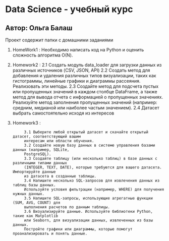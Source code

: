 # Data Science - учебный курс
## Автор: Ольга Балаш

Проект содержит папки с домашними заданиями
1. HomeWork1 :  Необходимо написать код на Python и оценить сложность алгоритма О(N).

2. Homework2 : 
            2.1 Создать модуль data_loader для загрузки данных из различных источников 
                (CSV, JSON, API)
            2.2 Создать метод для добавления и удаления различных типов визуализации,
                таких как гистограммы, линейные графики и диаграммы рассеяния. 
                Реализовать эти методы. 
            2.3 Создайте метод для подсчета пустых или пропущенных значений в каждом столбце DataFrame,
                а также метод для вывода отчета с информацией о пропущенных значениях.
                Реализуйте метод заполнения пропущенных значений 
                (например: средним, медианой или наиболее частым значением).
            2.4 Датасет выбрать самостоятельно исходя из интересов

2. Homework3 :

            3.1 Выберите любой открытый датасет и скачайте открытый датасет, соответствующий вашим 
            интересам или области обучения.
            3.2 Создайте новую базу данных в системе управления базами данных (например, SQLite, 
            PostgreSQL).
            3.3 Создайте таблицу (или несколько таблиц) в базе данных с различными типами данных 
            (INTEGER, TEXT, DATE), которые требуются для вашего датасета. Импортируйте данные 
            из датасета в созданные таблицы.
            3.4 Напишите несколько SQL-запросов для извлечения данных из таблиц базы данных. 
            Используйте условия фильтрации (например, WHERE) для получения нужных данных.
            3.5 Напишите SQL-запросы, использующие агрегатные функции (SUM, AVG, COUNT) для 
            выполнения расчетов по данным таблицы.
            3.6 Визуализируйте данные. Используйте библиотеки Python, такие как Matplotlib 
            или Seaborn, для визуализации данных, извлеченных из базы данных. 
            Постройте графики или диаграммы, которые помогут проанализировать и понять данные.
